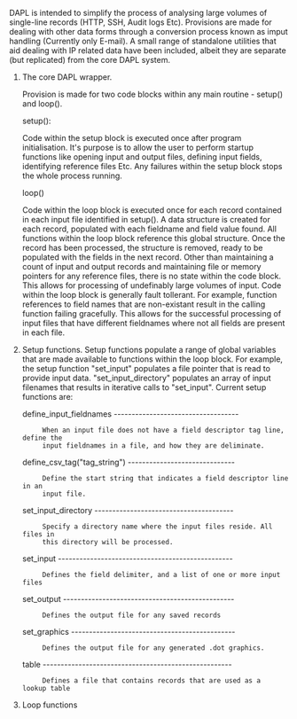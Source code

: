 DAPL is intended to simplify the process of analysing large volumes of single-line records (HTTP, 
SSH, Audit logs Etc). Provisions are made for dealing with other data forms through a conversion 
process known as imput handling (Currently only E-mail). A small range of standalone utilities that 
aid dealing with IP related data have been included, albeit they are separate (but replicated) from 
the core DAPL system.

1. The core DAPL wrapper.

      Provision is made for two code blocks within any main routine - setup() and loop(). 
  
      setup():
    
      Code within the setup block is executed once after program initialisation. It's purpose 
      is to allow the user to perform startup functions like opening input and output files, 
      defining input fields, identifying reference files Etc. Any failures within the setup 
      block stops the whole process running.
      
      loop()
  
      Code within the loop block is executed once for each record contained in each input file
      identified in setup(). A data structure is created for each record, populated with each 
      fieldname and field value found. All functions within the loop block reference this global
      structure. Once the record has been processed, the structure is removed, ready to be populated 
      with the fields in the next record. Other than maintaining a count of input and output records
      and maintaining file or memory pointers for any reference files, there is no state within the
      code block. This allows for processing of undefinably large volumes of input.
      Code within the loop block is generally fault tollerant. For example, function references to 
      field names that are non-existant result in the calling function failing gracefully. This 
      allows for the successful processing of input files that have different fieldnames where not
      all fields are present in each file. 
      
2. Setup functions.
      Setup functions populate a range of global variables that are made available to functions
      within the loop block. For example, the setup function "set_input" populates a file pointer
      that is read to provide input data. "set_input_directory" populates an array of input filenames
      that results in iterative calls to "set_input". Current setup functions are:
      
      define_input_fieldnames -----------------------------------
            
            When an input file does not have a field descriptor tag line, define the 
            input fieldnames in a file, and how they are deliminate.
            
      define_csv_tag("tag_string") ------------------------------
 
            Define the start string that indicates a field descriptor line in an
            input file.
 
      set_input_directory ---------------------------------------
            
            Specify a directory name where the input files reside. All files in
            this directory will be processed. 
 
      set_input -------------------------------------------------
            
            Defines the field delimiter, and a list of one or more input files
            
      set_output ------------------------------------------------
            
            Defines the output file for any saved records
            
      set_graphics ----------------------------------------------
            
            Defines the output file for any generated .dot graphics.
            
      table -----------------------------------------------------
            
            Defines a file that contains records that are used as a  lookup table
      

3. Loop functions

      

      
    

